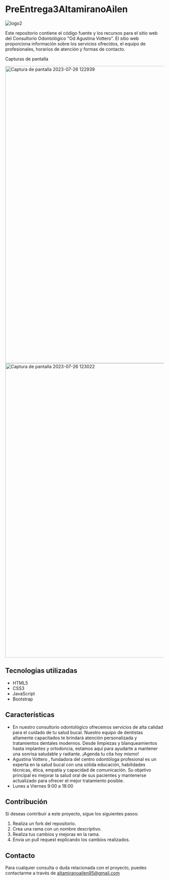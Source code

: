 # PreEntrega3AltamiranoAilen


![logo2](https://github.com/ailenaa/PreEntrega3AltamiranoAilen/assets/112736256/885ba5ea-7494-4aac-a0e6-e65e0fa6d947)

Este repositorio contiene el código fuente y los recursos para el sitio web del Consultorio Odontológico "Od Agustina Vottero". 
El sitio web proporciona información sobre los servicios ofrecidos, el equipo de profesionales, horarios de atención y formas de contacto.

Capturas de pantalla

<img width="943" alt="Captura de pantalla 2023-07-26 122939" src="https://github.com/ailenaa/PreEntrega3AltamiranoAilen/assets/112736256/1f2add88-ad7c-4e7f-94a7-fabe0f49ea5f">

<img width="934" alt="Captura de pantalla 2023-07-26 123022" src="https://github.com/ailenaa/PreEntrega3AltamiranoAilen/assets/112736256/0caee13b-fadb-4ce5-abf3-6c5297a91c52">

## Tecnologías utilizadas

- HTML5
- CSS3
- JavaScript
- Bootstrap 

## Características

- En nuestro consultorio odontológico ofrecemos servicios de alta calidad para el cuidado de tu salud bucal. Nuestro equipo de dentistas altamente capacitados te brindará atención personalizada y tratamientos dentales modernos. Desde limpiezas y blanqueamientos hasta implantes y ortodoncia, estamos aquí para ayudarte a mantener una sonrisa saludable y radiante. ¡Agenda tu cita hoy mismo!
- Agustina Vottero , fundadora del centro odontóloga profesional es un experta en la salud bucal con una sólida educación, habilidades técnicas, ética, empatía y capacidad de comunicación. Su objetivo principal es mejorar la salud oral de sus pacientes y mantenerse actualizado para ofrecer el mejor tratamiento posible.
- Lunes a Viernes 9:00 a 18:00

## Contribución

Si deseas contribuir a este proyecto, sigue los siguientes pasos:

1. Realiza un fork del repositorio.
2. Crea una rama con un nombre descriptivo.
3. Realiza tus cambios y mejoras en la rama.
4. Envía un pull request explicando los cambios realizados.


## Contacto

Para cualquier consulta o duda relacionada con el proyecto, puedes contactarme a través de [altamiranoailen95@gmail.com](altamiranoailen95@gmail.com)
